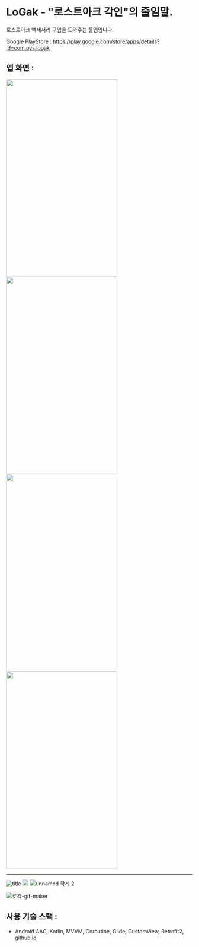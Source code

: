 # LoGak - "로스트아크 각인"의 줄임말.
로스트아크 액세서리 구입을 도와주는 툴앱입니다.

Google PlayStore : https://play.google.com/store/apps/details?id=com.oys.logak

## 앱 화면 :

<img src="https://user-images.githubusercontent.com/42116216/201799230-edfdfab2-5620-4e94-a6b7-17ec451c7e89.jpeg" width="300" height="533.33"/> <img src="https://user-images.githubusercontent.com/42116216/201799480-8d7cde2e-4a58-448f-8ebd-90630fbc4245.jpeg" width="300" height="533.33"/> <img src="https://user-images.githubusercontent.com/42116216/201800478-aae59cea-e851-4296-8092-9554e40cf149.jpeg" width="300" height="533.33"/> <img src="https://user-images.githubusercontent.com/42116216/211295975-c70afa90-dc00-4a70-82c3-330c99344a60.gif" width="300" height="533.33"/>

---

![title](https://user-images.githubusercontent.com/42116216/201799230-edfdfab2-5620-4e94-a6b7-17ec451c7e89.jpeg) <img src ="https://user-images.githubusercontent.com/42116216/201799480-8d7cde2e-4a58-448f-8ebd-90630fbc4245.jpeg"> ![unnamed 작게 2](https://user-images.githubusercontent.com/42116216/201800478-aae59cea-e851-4296-8092-9554e40cf149.jpeg)

![로각-gif-maker](https://user-images.githubusercontent.com/42116216/211295975-c70afa90-dc00-4a70-82c3-330c99344a60.gif)

## 사용 기술 스택 : 
- Android AAC, Kotlin, MVVM, Coroutine, Glide, CustomView, Retrofit2, github.io
